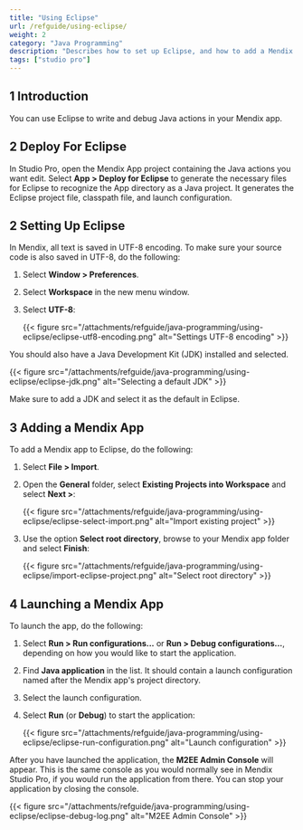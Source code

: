 ```yaml
---
title: "Using Eclipse"
url: /refguide/using-eclipse/
weight: 2
category: "Java Programming"
description: "Describes how to set up Eclipse, and how to add a Mendix application to Eclipse and launch it."
tags: ["studio pro"]
---
```


## 1 Introduction

You can use Eclipse to write and debug Java actions in your Mendix app. 

## 2 Deploy For Eclipse

In Studio Pro, open the Mendix App project containing the Java actions you want edit. Select **App > Deploy for Eclipse** to generate the necessary files for Eclipse to recognize the App directory as a Java project. It generates the Eclipse project file, classpath file, and launch configuration.

## 2 Setting Up Eclipse

In Mendix, all text is saved in UTF-8 encoding. To make sure your source code is also saved in UTF-8, do the following:

1. Select **Window > Preferences**.
2. Select **Workspace** in the new menu window.
3. Select **UTF-8**:

    {{< figure src="/attachments/refguide/java-programming/using-eclipse/eclipse-utf8-encoding.png" alt="Settings UTF-8 encoding" >}}

You should also have a Java Development Kit (JDK) installed and selected.

{{< figure src="/attachments/refguide/java-programming/using-eclipse/eclipse-jdk.png" alt="Selecting a default JDK" >}}

Make sure to add a JDK and select it as the default in Eclipse.

## 3 Adding a Mendix App

To add a Mendix app to Eclipse, do the following:

1. Select **File > Import**.
2. Open the **General** folder, select **Existing Projects into Workspace** and select **Next >**:

    {{< figure src="/attachments/refguide/java-programming/using-eclipse/eclipse-select-import.png" alt="Import existing project" >}}

3. Use the option **Select root directory**, browse to your Mendix app folder and select **Finish**:

    {{< figure src="/attachments/refguide/java-programming/using-eclipse/import-eclipse-project.png" alt="Select root directory" >}}

## 4 Launching a Mendix App

To launch the app, do the following:

1. Select **Run > Run configurations...** or **Run > Debug configurations...**, depending on how you would like to start the application. 
2. Find **Java application** in the list. It should contain a launch configuration named after the Mendix app's project directory.
3. Select the launch configuration.
4. Select **Run** (or **Debug**) to start the application:

    {{< figure src="/attachments/refguide/java-programming/using-eclipse/eclipse-run-configuration.png" alt="Launch configuration" >}}

After you have launched the application, the **M2EE Admin Console** will appear. This is the same console as you would normally see in Mendix Studio Pro, if you would run the application from there. You can stop your application by closing the console.

{{< figure src="/attachments/refguide/java-programming/using-eclipse/eclipse-debug-log.png" alt="M2EE Admin Console" >}}
